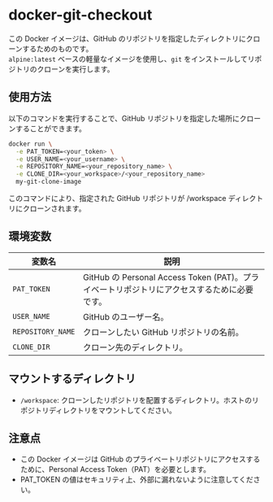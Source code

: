 # docker-git-checkout

この Docker イメージは、GitHub のリポジトリを指定したディレクトリにクローンするためのものです。  
`alpine:latest` ベースの軽量なイメージを使用し、`git` をインストールしてリポジトリのクローンを実行します。

## 使用方法

以下のコマンドを実行することで、GitHub リポジトリを指定した場所にクローンすることができます。

```bash
docker run \
  -e PAT_TOKEN=<your_token> \
  -e USER_NAME=<your_username> \
  -e REPOSITORY_NAME=<your_repository_name> \
  -e CLONE_DIR=<your_workspace>/<your_repository_name>
  my-git-clone-image
```

このコマンドにより、指定された GitHub リポジトリが /workspace ディレクトリにクローンされます。

## 環境変数

| 変数名            | 説明                                                                                        |
| ----------------- | ------------------------------------------------------------------------------------------- |
| `PAT_TOKEN`       | GitHub の Personal Access Token (PAT)。プライベートリポジトリにアクセスするために必要です。 |
| `USER_NAME`       | GitHub のユーザー名。                                                                       |
| `REPOSITORY_NAME` | クローンしたい GitHub リポジトリの名前。                                                    |
| `CLONE_DIR`       | クローン先のディレクトリ。                                                                  |

## マウントするディレクトリ

- `/workspace`: クローンしたリポジトリを配置するディレクトリ。ホストのリポジトリディレクトリをマウントしてください。

## 注意点

- この Docker イメージは GitHub のプライベートリポジトリにアクセスするために、Personal Access Token（PAT）を必要とします。
- PAT_TOKEN の値はセキュリティ上、外部に漏れないように注意してください。
